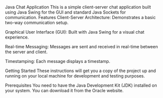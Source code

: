 Java Chat Application
This is a simple client-server chat application built using Java Swing for the GUI and standard Java Sockets for communication.
Features
Client-Server Architecture: Demonstrates a basic two-way communication setup.

Graphical User Interface (GUI): Built with Java Swing for a visual chat experience.

Real-time Messaging: Messages are sent and received in real-time between the server and client.

Timestamping: Each message displays a timestamp.

Getting Started
These instructions will get you a copy of the project up and running on your local machine for development and testing purposes.

Prerequisites
You need to have the Java Development Kit (JDK) installed on your system. You can download it from the Oracle website.
